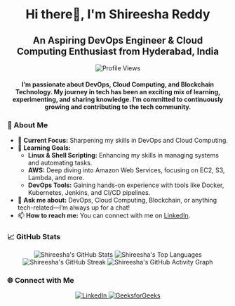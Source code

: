 <h1 align="center">Hi there👋, I'm Shireesha Reddy</h1>
<h2 align="center">An Aspiring DevOps Engineer & Cloud Computing Enthusiast from Hyderabad, India</h2>
<p align="center">
    <img src="https://komarev.com/ghpvc/?username=shireesharedddy&style=flat-square&color=blue" alt="Profile Views"/>
</p>
<p align="center">
   <h4 align="center"> I’m passionate about <strong>DevOps</strong>, <strong>Cloud Computing</strong>, and <strong>Blockchain Technology</strong>. My journey in tech has been an exciting mix of learning, experimenting, and sharing knowledge. I’m committed to continuously growing and contributing to the tech community.</h4>
</p>

<h3>🚀 About Me</h3>
<ul>
    <li>🔭 <strong>Current Focus:</strong> Sharpening my skills in DevOps and Cloud Computing.</li>
    <li>🌱 <strong>Learning Goals:</strong>
        <ul>
            <li><strong>Linux & Shell Scripting:</strong> Enhancing my skills in managing systems and automating tasks.</li>
            <li><strong>AWS:</strong> Deep diving into Amazon Web Services, focusing on EC2, S3, Lambda, and more.</li>
            <li><strong>DevOps Tools:</strong> Gaining hands-on experience with tools like Docker, Kubernetes, Jenkins, and CI/CD pipelines.</li>
        </ul>
    </li>
    <li>💬 <strong>Ask me about:</strong> DevOps, Cloud Computing, Blockchain, or anything tech-related—I’m always up for a chat!</li>
    <li>📫 <strong>How to reach me:</strong> You can connect with me on <a href="https://www.linkedin.com/in/shireesha-reddy-/" target="_blank">LinkedIn</a>.</li>
</ul>

<h3>📈 GitHub Stats</h3>
<p align="center">
    <img src="https://github-readme-stats.vercel.app/api?username=shireesharedddy&show_icons=true&hide=prs,issues&theme=radical" alt="Shireesha's GitHub Stats"/>
    <img src="https://github-readme-stats.vercel.app/api/top-langs/?username=shireesharedddy&layout=compact&theme=radical" alt="Shireesha's Top Languages"/>
    <img src="https://github-readme-streak-stats.herokuapp.com/?user=shireesharedddy&theme=radical" alt="Shireesha's GitHub Streak"/>
    <img src="https://github-readme-activity-graph.vercel.app/graph?username=shireesharedddy" alt="Shireesha's GitHub Activity Graph"/>
</p>

<h3>🌐 Connect with Me</h3>
<p align="center">
    <a href="https://www.linkedin.com/in/shireesha-reddy-/" target="_blank">
        <img alt="LinkedIn" src="https://img.shields.io/badge/LinkedIn-0077B5?style=flat-square&logo=linkedin&logoColor=white"/>
    </a>
    <a href="https://www.geeksforgeeks.org/user/shireesharedm1fs/" target="_blank">
        <img alt="GeeksforGeeks" src="https://img.shields.io/badge/GeeksforGeeks-5F9B5F?style=flat-square&logo=geeksforgeeks&logoColor=white"/>
    </a>
</p>
